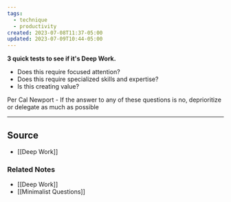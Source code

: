 ```yaml
---
tags:
  - technique
  - productivity
created: 2023-07-08T11:37-05:00
updated: 2023-07-09T10:44-05:00
---
```

**3 quick tests to see if it's Deep Work.**

- Does this require focused attention?
- Does this require specialized skills and expertise?
- Is this creating value?

Per Cal Newport - If the answer to any of these questions is no, deprioritize or delegate as much as possible

---

## Source
- [[Deep Work]]

### Related Notes
- [[Deep Work]]
- [[Minimalist Questions]]